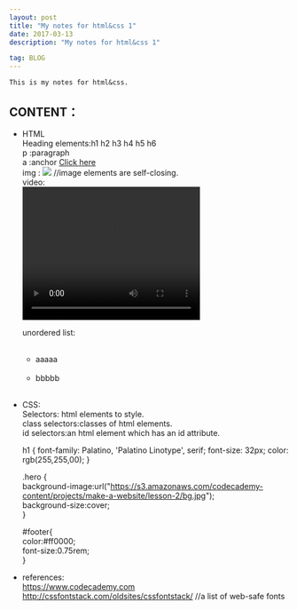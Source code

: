 ```yaml
---
layout: post
title: "My notes for html&css 1"
date: 2017-03-13 
description: "My notes for html&css 1"  

tag: BLOG 
---   
```

    This is my notes for html&css.

## CONTENT：
+   HTML     
    Heading elements:h1 h2 h3 h4 h5 h6    
    p :paragraph    
    a :anchor <a href="www.guihongwan.com">Click here</a>    
    img : <img src = “https://s3.amazonaws.com/codecademy-content/projects/make-a-website/lesson-1/bikes1.jpg”/>  //image elements are self-closing.    
    video:     
    <video width="320" height="240" controls>    
        <source src="https://s3.amazonaws.com/codecademy-content/projects/make-a-website/lesson-1/ollie.mp4" type="video/mp4"/>    
    </video>    

    unordered list:    
        <ul>    
            <li>aaaaa</li>    
            <li>bbbbb</li>    
        </ul>   

    <div class=“main”></div>   


+   CSS:      
    Selectors: html elements to style.   
    class selectors:classes of html elements.    
    id selectors:an html element which has an id attribute.    
     
    <link rel="stylesheet" type="text/css" href="main.css"/>   
    h1 {   
        font-family: Palatino, 'Palatino Linotype', serif;   
        font-size: 32px;   
        color: rgb(255,255,00);   
    }   

    .hero {    
        background-image:url("https://s3.amazonaws.com/codecademy-content/projects/make-a-website/lesson-2/bg.jpg");    
        background-size:cover;    
    }  

    #footer{   
    color:#ff0000;   
    font-size:0.75rem;   
    }   
      
+   references:  
    https://www.codecademy.com   
    http://cssfontstack.com/oldsites/cssfontstack/  //a list of web-safe fonts  




